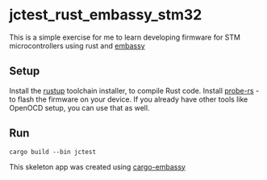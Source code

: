 # jctest_rust_embassy_stm32

This is a simple exercise for me to learn developing firmware
for STM microcontrollers using rust and [embassy](https://embassy.dev)

## Setup

Install the [rustup](https://rustup.rs) toolchain installer, to compile Rust code.
Install [probe-rs](https://probe.rs/) - to flash the firmware on your device. If you already have other tools like OpenOCD setup, you can use that as well.

## Run

```
cargo build --bin jctest
```


This skeleton app was created using [cargo-embassy](https://github.com/adinack/cargo-embassy)
